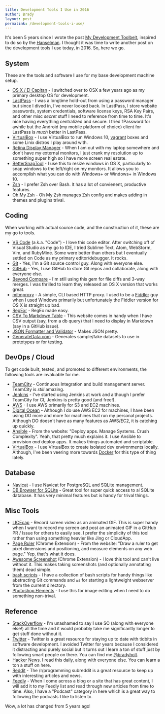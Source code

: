 ```yaml
---
title: Development Tools I Use in 2016
author: Brady
layout: post
permalink: /development-tools-i-use/
---
```


It's been 5 years since I wrote the post [My Development Toolbelt](http://www.geekytidbits.com/my-development-toolbelt/), inspired to do so by the [Hanselman](http://www.hanselman.com/tools).  I thought it was time to write another post on the development tools I use today, in 2016.  So, here we go.

## System
These are the tools and software I use for my base development machine setup.

- [OS X / El Capitan](http://www.apple.com/osx/) - I switched over to OSX a few years ago as my primary desktop OS for development.
- [LastPass](https://lastpass.com/) - I was a longtime hold-out from using a password manager but since I dived in, I've never looked back.  In LastPass, I store website passwords, system credentials, software license keys, RSA Key Pairs, and other misc _secret_ stuff I need to reference from time to time.  It's nice having everything centralized and secure.  I tried 1Password for awhile but the Android (my mobile platform of choice) client for LastPass is _much_ better in LastPass.
- [VirtualBox](https://www.virtualbox.org/wiki/Downloads) - I use VirtualBox to run Windows 10, [vagrant](https://www.vagrantup.com/) boxes and some Linix distros I play around with.
- [Retina Display Manager](https://github.com/avibrazil/RDM) - When I am out with my laptop somewhere and don't have my external monitors, I just crank my resolution up to something super high so I have more screen real estate.
- [BetterSnapTool](https://itunes.apple.com/us/app/bettersnaptool/id417375580?mt=12) - I use this to resize windows in OS X, particularly to snap windows to the left/right on my monitors.  It allows you to accomplish what you can do with Windows+<Right> or Windows+<Left> in Windows 10.
- [Zsh](http://www.zsh.org/) - I prefer Zsh over Bash.  It has a lot of convienent, productive features. 
- [Oh My Zsh](https://github.com/robbyrussell/oh-my-zsh) - Oh My Zsh manages Zsh config and makes adding in themes and plugins trival.

## Coding
When working with actual source code, and the construction of it, these are my go to tools.

- [VS Code](https://code.visualstudio.com) (a.k.a. "Code") - I love this code editor.  After switching off of Visual Studio as my go to IDE, I tried Sublime Text, Atom, WebStorm, Vim, and RubyMine.  Some were better than others but I eventually settled on Code as my primary editor/debugger.  It rocks.
- [Git](https://git-scm.com/) - Yes, I'm a Git source control guy.  Along with everyone else.
- [GitHub](http://www.github.com) - Yes, I use GitHub to store Git repos and collaborate, along with everyone else.
- [Beyond Compare](http://www.scootersoftware.com/) - I'm still using this gem for file diffs and 3-way merges.  I was thrilled to learn they released an OS X version that works great.
- [mitmproxy](https://mitmproxy.org/) - A simple, CLI based HTTP proxy.  I used to be a [Fiddler](http://www.telerik.com/fiddler) guy when I used Windows primarily but unfortunately the Fiddler version for OS X is straight up bad. 
- [RegExr](http://www.regexr.com/) - RegEx made easy.
- [CSV To Markdown Table](https://donatstudios.com/CsvToMarkdownTable) - This website comes in handy when I have CSV output (say, from a db query) that I need to display in Markdown (say in a GitHub issue).
- [JSON Formatter and Validator](https://jsonformatter.curiousconcept.com/) - Makes JSON pretty.
- [GenerateData.com](http://www.generatedata.com/) - Generates sample/fake datasets to use in prototypes or for testing.

## DevOps / Cloud

To get code built, tested, and promoted to different environments, the following tools are invaluable for me.

- [TeamCity](https://www.jetbrains.com/teamcity/) - Continuous Integration and build management server. TeamCity is _still_ amazing.
- [Jenkins](https://jenkins.io/) - I've started using Jenkins at work and although I prefer TeamCity for CI, Jenkins is pretty good (and free!).
- [AWS](http://aws.amazon.com) - I use AWS primarily for S3 and EC2 machines.
- [Digital Ocean](https://m.do.co/c/974ef9a471c1) - Although I do use AWS EC2 for machines, I have been using DO more and more for machines that run my personal projects.  Although DO doesn't have as many features as AWS/EC2, it is catching up quickly.
- [Ansible](https://www.ansible.com/) - From the website: "Deploy apps.  Manage Systems.  Crush Complexity".  Yeah, that pretty much explains it.  I use Ansible to provision _and_ deploy apps.  It makes things automated and scriptable.
- [VirtualBox](https://www.virtualbox.org/wiki/Downloads) - I use VirtualBox to create isolated dev environments locally.  Although, I've been veering more towards [Docker](https://www.docker.com/) for this type of thing lately.

## Database
- [Navicat](https://www.navicat.com) - I use Navicat for PostgreSQL and SQLite management.
- [DB Browser for SQLite](https://github.com/sqlitebrowser/sqlitebrowser) - Great tool for super quick access to al SQLite database.  It has very minimal features but is handy for trival things.

## Misc Tools
- [LICEcap](http://www.cockos.com/licecap/) - Record screen video as an animated GIF.  This is super handy when I want to record my screen and post an animated GIF in a GitHub PR / Issue for others to easily see.  I prefer the simplicity of this tool rather than using something heavier like Jing or CloudApp.
- [Page Ruler](https://chrome.google.com/webstore/detail/page-ruler/jlpkojjdgbllmedoapgfodplfhcbnbpn?hl=en) (Chrome Extension) - From the website: "Draw a ruler to get pixel dimensions and positioning, and measure elements on any web page."  Yep, that's what it does.
- [Awesome Screenshot](https://chrome.google.com/webstore/detail/awesome-screenshot-screen/nlipoenfbbikpbjkfpfillcgkoblgpmj?hl=en)  (Chrome Extension) - I love this tool and can't live without it.  This makes taking screenshots (and optionally annotating them) dead simple.
- [bash scripts](https://github.com/bradyholt/dotfiles/tree/master/bin) - I have a collection of bash scripts for handy things like abstracting Git commands and `ws` for starting a lightweight webserver from the current directory.
- [Photoshop Elements](http://www.photoshop.com/products/photoshopelements) - I use this for image editing when I need to do something non-trival.

## Reference
- [StackOverflow](http://stackoverflow.com/) - I'm unashamed to say I use SO (along with everyone else!) all the time and it would probably take me significantly longer to get stuff done without it.
- [Twitter](https://twitter.com) - Twitter is a great resource for staying up to date with tidbits in software development.  I avoided Twitter for years because I considered it distracting and purely social but it turns out I learn a ton of stuff just by following smart people on there. You can find me [@bradyholt](https://twitter.com/bradymholt).
- [Hacker News](https://news.ycombinator.com/).  I read this daily, along with everyone else.  You can learn a ton a stuff on here.
- [Reddit](https://www.reddit.com/r/programming/) - The /r/programming subreddit is a great resource to keep up with interesting articles and news.
- [Feedly](http://feedly.com/) - When I come across a blog or a site that has great content, I will add it to my Feedly list and read through new articles from time to time.  Also, I have a "Podcast" category in here which is a great way to following the podcasts I like to listen to.

Wow, a lot has changed from 5 years ago!